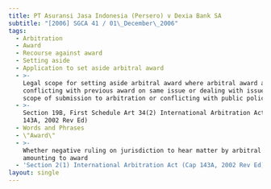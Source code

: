 ```yaml
---
title: PT Asuransi Jasa Indonesia (Persero) v Dexia Bank SA
subtitle: "[2006] SGCA 41 / 01\_December\_2006"
tags:
  - Arbitration
  - Award
  - Recourse against award
  - Setting aside
  - Application to set aside arbitral award
  - >-
    Legal scope for setting aside arbitral award where arbitral award allegedly
    conflicting with previous award on same issue or dealing with issues beyond
    scope of submission to arbitration or conflicting with public policy
  - >-
    Section 19B, First Schedule Art 34(2) International Arbitration Act (Cap
    143A, 2002 Rev Ed)
  - Words and Phrases
  - \"Award\"
  - >-
    Whether negative ruling on jurisdiction to hear matter by arbitral tribunal
    amounting to award
  - 'Section 2(1) International Arbitration Act (Cap 143A, 2002 Rev Ed)'
layout: single
---
```


